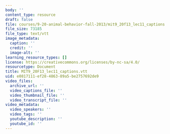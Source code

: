 ```yaml
---
body: ''
content_type: resource
draft: false
file: courses/9-20-animal-behavior-fall-2013/mit9_20f13_lec11_captions.vtt
file_size: 73185
file_type: text/vtt
image_metadata:
  caption: ''
  credit: ''
  image-alt: ''
learning_resource_types: []
license: https://creativecommons.org/licenses/by-nc-sa/4.0/
resourcetype: Document
title: MIT9_20F13_lec11_captions.vtt
uid: e0817111-ef28-4863-89a5-be2757692de9
video_files:
  archive_url: ''
  video_captions_file: ''
  video_thumbnail_file: ''
  video_transcript_file: ''
video_metadata:
  video_speakers: ''
  video_tags: ''
  youtube_description: ''
  youtube_id: ''
---
```

